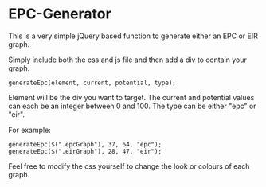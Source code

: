 # EPC-Generator

This is a very simple jQuery based function to generate either an EPC or EIR graph.

Simply include both the css and js file and then add a div to contain your graph.

    generateEpc(element, current, potential, type);
    
Element will be the div you want to target. The current and potential values can each be an integer between 0 and 100. The type can be either "epc" or "eir".

For example:

    generateEpc($(".epcGraph"), 37, 64, "epc");
    generateEpc($(".eirGraph"), 28, 47, "eir");
    
Feel free to modify the css yourself to change the look or colours of each graph. 